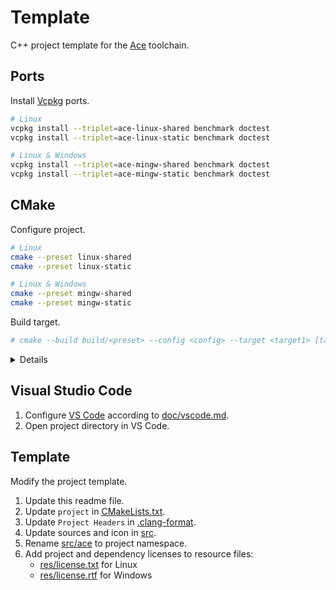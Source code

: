 # Template
C++ project template for the [Ace][ace] toolchain.

## Ports
Install [Vcpkg][pkg] ports.

```sh
# Linux
vcpkg install --triplet=ace-linux-shared benchmark doctest
vcpkg install --triplet=ace-linux-static benchmark doctest

# Linux & Windows
vcpkg install --triplet=ace-mingw-shared benchmark doctest
vcpkg install --triplet=ace-mingw-static benchmark doctest
```

## CMake
Configure project.

```sh
# Linux
cmake --preset linux-shared
cmake --preset linux-static

# Linux & Windows
cmake --preset mingw-shared
cmake --preset mingw-static
```

Build target.

```sh
# cmake --build build/<preset> --config <config> --target <target1> [target2]...
```

<details>

```sh
# Linux
cmake --build build/linux-shared --config Debug --target main tests
cmake --build build/linux-static --config Release --target main tests benchmarks
cmake --build build/linux-shared --config RelWithDebInfo --target main tests
cmake --build build/linux-static --config MinSizeRel --target main tests benchmarks
cmake --build build/linux-shared --config Coverage --target tests

# Linux & Windows
cmake --build build/mingw-shared --config Debug --target main tests
cmake --build build/mingw-static --config Release --target main tests benchmarks
cmake --build build/mingw-shared --config RelWithDebInfo --target main tests
cmake --build build/mingw-static --config MinSizeRel --target main tests benchmarks
cmake --build build/mingw-shared --config Coverage --target tests
```

Run application.

```sh
# Linux
build/linux-shared/Debug/ace

# Linux Emulator
WINEPATH="/opt/ace/sys/mingw/bin;/opt/ace/vcpkg/installed/ace-mingw-shared/bin" \
wine build/mingw-shared/Debug/ace.exe

# Windows WSL2
build/mingw-shared/Debug/ace.exe

# Windows
build\mingw-shared\Debug\ace.exe
```

Run benchmarks.

```sh
# Linux
build/linux-static/Release/benchmarks

# Linux Emulator
wine build/mingw-static/Release/benchmarks.exe

# Windows WSL2
build/mingw-static/Release/benchmarks.exe

# Windows
build\mingw-static\Release\benchmarks.exe
```

Run tests.

```sh
# Linux
ctest --test-dir build/linux-shared -C Debug

# Linux & Windows
ctest --test-dir build/mingw-shared -C Debug
```

Analyze [Code Coverage][cov].

```sh
# Linux
ctest --test-dir build/linux-shared -C Coverage
llvm-profdata merge -sparse build/linux-shared/default.profraw -o build/linux-shared/default.profdata
llvm-cov show build/linux-shared/Coverage/tests -instr-profile=build/linux-shared/default.profdata

# Linux & Windows
ctest --test-dir build/mingw-shared -C Coverage
llvm-profdata merge -sparse build/mingw-shared/default.profraw -o build/mingw-shared/default.profdata
llvm-cov show build/mingw-shared/Coverage/tests.exe -instr-profile=build/mingw-shared/default.profdata
```

Create package.

```sh
# Linux
cmake --build build/linux-static --config Release --target package

# Windows
cmake --build build/mingw-static --config Release --target package
```

</details>

## Visual Studio Code
1. Configure [VS Code][vsc] according to [doc/vscode.md](../../doc/vscode.md).
2. Open project directory in VS Code.

## Template
Modify the project template.

1. Update this readme file.
2. Update `project` in [CMakeLists.txt](CMakeLists.txt).
3. Update `Project Headers` in [.clang-format](.clang-format).
4. Update sources and icon in [src](src).
5. Rename [src/ace](src/ace) to project namespace.
6. Add project and dependency licenses to resource files:
   - [res/license.txt](res/license.txt) for Linux
   - [res/license.rtf](res/license.rtf) for Windows

[ace]: https://github.com/qis/ace
[vsc]: https://code.visualstudio.com/
[cov]: https://clang.llvm.org/docs/SourceBasedCodeCoverage.html
[pkg]: https://vcpkg.io/
